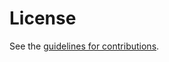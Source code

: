 # License

See the
[guidelines for contributions](https://github.com/simonkorl/draft-moq-for-deadline/blob/main/CONTRIBUTING.md).
